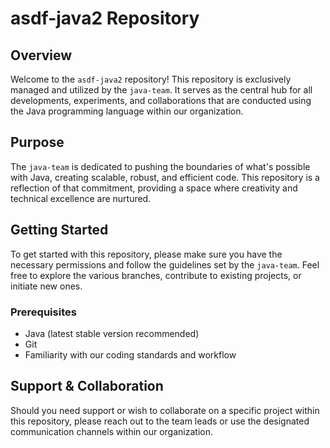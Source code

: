 # asdf-java2 Repository

## Overview

Welcome to the `asdf-java2` repository! This repository is exclusively managed and utilized by the `java-team`. It serves as the central hub for all developments, experiments, and collaborations that are conducted using the Java programming language within our organization.

## Purpose

The `java-team` is dedicated to pushing the boundaries of what's possible with Java, creating scalable, robust, and efficient code. This repository is a reflection of that commitment, providing a space where creativity and technical excellence are nurtured.

## Getting Started

To get started with this repository, please make sure you have the necessary permissions and follow the guidelines set by the `java-team`. Feel free to explore the various branches, contribute to existing projects, or initiate new ones.

### Prerequisites

- Java (latest stable version recommended)
- Git
- Familiarity with our coding standards and workflow

## Support & Collaboration

Should you need support or wish to collaborate on a specific project within this repository, please reach out to the team leads or use the designated communication channels within our organization.
